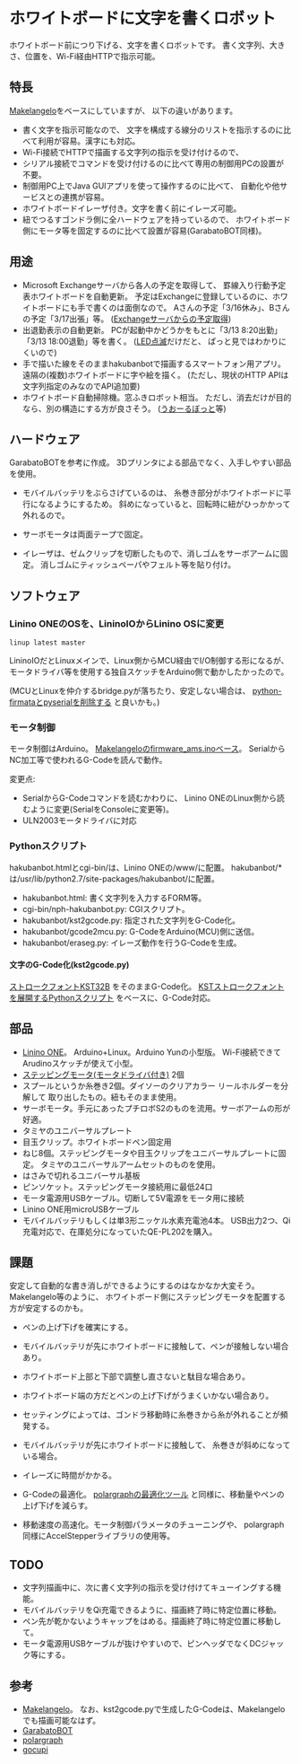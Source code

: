 # ホワイトボードに文字を書くロボット

ホワイトボード前につり下げる、文字を書くロボットです。
書く文字列、大きさ、位置を、Wi-Fi経由HTTPで指示可能。

## 特長
[Makelangelo](http://www.makelangelo.com/)をベースにしていますが、
以下の違いがあります。

* 書く文字を指示可能なので、
  文字を構成する線分のリストを指示するのに比べて利用が容易。漢字にも対応。
* Wi-Fi接続でHTTPで描画する文字列の指示を受け付けるので、
 * シリアル接続でコマンドを受け付けるのに比べて専用の制御用PCの設置が不要。
 * 制御用PC上でJava GUIアプリを使って操作するのに比べて、
   自動化や他サービスとの連携が容易。
* ホワイトボードイレーザ付き。文字を書く前にイレーズ可能。
* 紐でつるすゴンドラ側に全ハードウェアを持っているので、
  ホワイトボード側にモータ等を固定するのに比べて設置が容易(GarabatoBOT同様)。

## 用途
* Microsoft Exchangeサーバから各人の予定を取得して、
  罫線入り行動予定表ホワイトボードを自動更新。
  予定はExchangeに登録しているのに、ホワイトボードにも手で書くのは面倒なので。
  Aさんの予定「3/16休み」、Bさんの予定「3/17出張」等。
  ([Exchangeサーバからの予定取得](https://github.com/deton/ExchangeAppointmentBot))
* 出退勤表示の自動更新。
  PCが起動中かどうかをもとに「3/13 8:20出勤」「3/13 18:00退勤」等を書く。
  ([LED点滅](https://github.com/deton/presenceled)だけだと、
  ぱっと見ではわかりにくいので)
* 手で描いた線をそのままhakubanbotで描画するスマートフォン用アプリ。
  遠隔の(複数)ホワイトボードに字や絵を描く。
  (ただし、現状のHTTP APIは文字列指定のみなのでAPI追加要)
* ホワイトボード自動掃除機。窓ふきロボット相当。
  ただし、消去だけが目的なら、別の構造にする方が良さそう。
  ([うおーるぼっと](http://wallbot.org/)等)

## ハードウェア
GarabatoBOTを参考に作成。
3Dプリンタによる部品でなく、入手しやすい部品を使用。

* モバイルバッテリをぶらさげているのは、
  糸巻き部分がホワイトボードに平行になるようにするため。
  斜めになっていると、回転時に紐がひっかかって外れるので。

* サーボモータは両面テープで固定。
* イレーザは、ゼムクリップを切断したもので、消しゴムをサーボアームに固定。
  消しゴムにティッシュペーパやフェルト等を貼り付け。

## ソフトウェア
### Linino ONEのOSを、LininoIOからLinino OSに変更

    linup latest master

LininoIOだとLinuxメインで、Linux側からMCU経由でI/O制御する形になるが、
モータドライバ等を使用する独自スケッチをArduino側で動かしたかったので。

(MCUとLinuxを仲介するbridge.pyが落ちたり、安定しない場合は、
[python-firmataとpyserialを削除する](https://groups.google.com/forum/#!msg/linino/-rSmpjX4UOM/Cnjv-uzrlfgJ)
と良いかも。)

### モータ制御
モータ制御はArduino。
[Makelangeloのfirmware_ams.inoベース](https://github.com/deton/Makelangelo)。
SerialからNC加工等で使われるG-Codeを読んで動作。

変更点:

+ SerialからG-Codeコマンドを読むかわりに、
  Linino ONEのLinux側から読むように変更(SerialをConsoleに変更等)。
+ ULN2003モータドライバに対応

### Pythonスクリプト
hakubanbot.htmlとcgi-bin/は、Linino ONEの/www/に配置。
hakubanbot/*は/usr/lib/python2.7/site-packages/hakubanbot/に配置。

* hakubanbot.html: 書く文字列を入力するFORM等。
* cgi-bin/nph-hakubanbot.py: CGIスクリプト。
* hakubanbot/kst2gcode.py: 指定された文字列をG-Code化。
* hakubanbot/gcode2mcu.py: G-CodeをArduino(MCU)側に送信。
* hakubanbot/eraseg.py: イレーズ動作を行うG-Codeを生成。

#### 文字のG-Code化(kst2gcode.py)
[ストロークフォントKST32B](http://www.vector.co.jp/soft/data/writing/se119277.html)
をそのままG-Code化。
[KSTストロークフォントを展開するPythonスクリプト](http://boxheadroom.com/2009/06/03/kst)
をベースに、G-Code対応。

## 部品
* [Linino ONE](http://akizukidenshi.com/catalog/g/gM-08902/)。
  Arduino+Linux。Arduino Yunの小型版。
  Wi-Fi接続できてArudinoスケッチが使えて小型。
* [ステッピングモータ(モータドライバ付き)](http://www.sengoku.co.jp/mod/sgk_cart/detail.php?code=EEHD-4JT3) 2個
* スプールというか糸巻き2個。ダイソーのクリアカラー リールホルダーを分解して
  取り出したもの。紐もそのまま使用。
* サーボモータ。手元にあったプチロボS2のものを流用。サーボアームの形が好適。
* タミヤのユニバーサルプレート
* 目玉クリップ。ホワイトボードペン固定用
* ねじ8個。ステッピングモータや目玉クリップをユニバーサルプレートに固定。
  タミヤのユニバーサルアームセットのものを使用。
* はさみで切れるユニバーサル基板
* ピンソケット。ステッピングモータ接続用に最低24口
* モータ電源用USBケーブル。切断して5V電源をモータ用に接続
* Linino ONE用microUSBケーブル
* モバイルバッテリもしくは単3形ニッケル水素充電池4本。
  USB出力2つ、Qi充電対応で、在庫処分になっていたQE-PL202を購入。

## 課題
安定して自動的な書き消しができるようにするのはなかなか大変そう。
Makelangelo等のように、
ホワイトボード側にステッピングモータを配置する方が安定するのかも。

* ペンの上げ下げを確実にする。
 * モバイルバッテリが先にホワイトボードに接触して、ペンが接触しない場合あり。
 * ホワイトボード上部と下部で調整し直さないと駄目な場合あり。
 * ホワイトボード端の方だとペンの上げ下げがうまくいかない場合あり。
* セッティングによっては、ゴンドラ移動時に糸巻きから糸が外れることが頻発する。
 * モバイルバッテリが先にホワイトボードに接触して、
   糸巻きが斜めになっている場合。
* イレーズに時間がかかる。

* G-Codeの最適化。
  [polargraphの最適化ツール](https://github.com/ezheidtmann/polargraph-optimizer)
  と同様に、移動量やペンの上げ下げを減らす。
* 移動速度の高速化。モータ制御パラメータのチューニングや、
  polargraph同様にAccelStepperライブラリの使用等。

## TODO
* 文字列描画中に、次に書く文字列の指示を受け付けてキューイングする機能。
* モバイルバッテリをQi充電できるように、描画終了時に特定位置に移動。
* ペン先が乾かないようキャップをはめる。描画終了時に特定位置に移動して。
* モータ電源用USBケーブルが抜けやすいので、ピンヘッダでなくDCジャック等にする。

## 参考
* [Makelangelo](https://github.com/MarginallyClever/Makelangelo)。
  なお、kst2gcode.pyで生成したG-Codeは、Makelangeloでも描画可能なはず。
* [GarabatoBOT](https://github.com/astromaf/GarabatoBOT)
* [polargraph](https://github.com/euphy/polargraphcontroller)
* [gocupi](https://github.com/brandonagr/gocupi)

